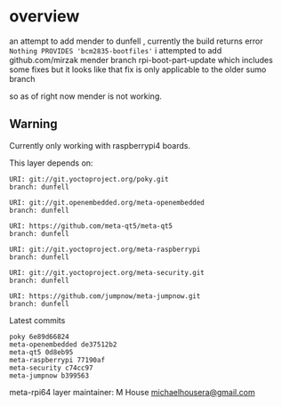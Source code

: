 # overview
an attempt to add mender to dunfell , currently the build returns error `Nothing PROVIDES 'bcm2835-bootfiles'`
i attempted to add  github.com/mirzak mender branch rpi-boot-part-update which includes some fixes but it looks like that fix is only applicable to the older sumo branch

so as of right now mender is not working.


## Warning
Currently only working with raspberrypi4 boards.

This layer depends on:

    URI: git://git.yoctoproject.org/poky.git
    branch: dunfell

    URI: git://git.openembedded.org/meta-openembedded
    branch: dunfell

    URI: https://github.com/meta-qt5/meta-qt5
    branch: dunfell

    URI: git://git.yoctoproject.org/meta-raspberrypi
    branch: dunfell

    URI: git://git.yoctoproject.org/meta-security.git
    branch: dunfell

    URI: https://github.com/jumpnow/meta-jumpnow.git
    branch: dunfell

Latest commits

    poky 6e89d66824
    meta-openembedded de37512b2
    meta-qt5 0d8eb95
    meta-raspberrypi 77190af
    meta-security c74cc97
    meta-jumpnow b399563

meta-rpi64 layer maintainer: M House <michaelhousera@gmail.com>
